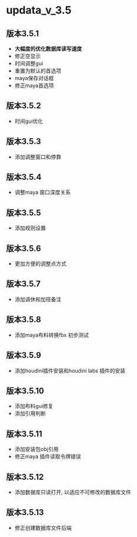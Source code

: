 # updata_v_3.5

## 版本3.5.1

- **大幅度的优化数据库读写速度**
- 修正空显示
- 时间调整gui
- 重置为默认的首选项
- maya保存对话框
- 修正maya首选项

## 版本3.5.2
- 时间gui优化

## 版本3.5.3
- 添加调整窗口和停靠

## 版本3.5.4
- 调整maya 窗口深度关系


## 版本3.5.5
- 添加规则设置

## 版本3.5.6
- 更加方便的调整点方式

## 版本3.5.7
- 添加调休和加班备注

## 版本3.5.8
- 添加maya布料转换fbx 初步测试

## 版本3.5.9
- 添加houdini插件安装和houdini labs 插件的安装

## 版本3.5.10
- 添加布料gui修复
- 添加引用判断

## 版本3.5.11
- 添加安装包obj引用
- 修正maya 插件读取令牌错误

## 版本3.5.12
- 添加数据库只读打开, 以适应不可修改的数据库文件

## 版本3.5.13
- 修正创建数据库文件后端
